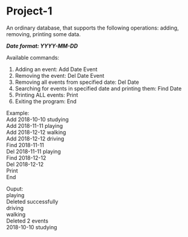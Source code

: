 # Project-1
An ordinary database, that supports the following operations: adding, removing, printing some data.

***Date format: YYYY-MM-DD***

Available commands:
1) Adding an event: Add Date Event
2) Removing the event: Del Date Event
3) Removing all events from specified date: Del Date
4) Searching for events in specified date and printing them: Find Date
5) Printing ALL events: Print
6) Exiting the program: End

Example:  
Add 2018-10-10 studying  
Add 2018-11-11 playing  
Add 2018-12-12 walking  
Add 2018-12-12 driving  
Find 2018-11-11  
Del 2018-11-11 playing  
Find 2018-12-12  
Del 2018-12-12  
Print  
End  

Ouput:  
playing  
Deleted successfully  
driving  
walking  
Deleted 2 events  
2018-10-10 studying  


